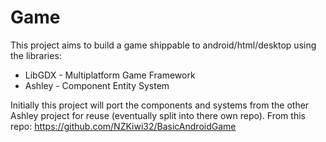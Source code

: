 # Game
This project aims to build a game shippable to android/html/desktop using the libraries:
* LibGDX - Multiplatform Game Framework
* Ashley - Component Entity System

Initially this project will port the components and systems from the other Ashley project for reuse (eventually split into there own repo). From this repo:
https://github.com/NZKiwi32/BasicAndroidGame
